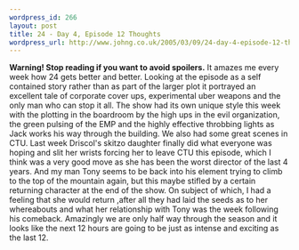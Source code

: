 ```yaml
--- 
wordpress_id: 266
layout: post
title: 24 - Day 4, Episode 12 Thoughts
wordpress_url: http://www.johng.co.uk/2005/03/09/24-day-4-episode-12-thoughts/
---
```

<strong>Warning! Stop reading if you want to avoid spoilers.</strong> It amazes me every week how 24 gets better and better. Looking at the episode as a self contained story rather than as part of the larger plot it portrayed an excellent tale of corporate cover ups, experimental uber weapons and the only man who can stop it all. The show had its own unique style this week with the plotting in the boardroom by the high ups in the evil organization, the green pulsing of the EMP and the highly effective throbbing lights as Jack works his way through the building. We also had some great scenes in CTU. Last week Driscol's skitzo daughter finally did what everyone was hoping and slit her wrists forcing her to leave CTU this episode, which I think was a very good move as she has been the worst director of the last 4 years. And my man Tony seems to be back into his element trying to climb to the top of the mountain again, but this maybe stifled by a certain returning character at the end of the show. On subject of which, I had a feeling that she would return ,after all they had laid the seeds as to  her whereabouts and what her relationship with Tony was the week following his comeback. Amazingly we are only half way through the season and it looks like the next 12 hours are going to be just as intense and exciting as the last 12.
